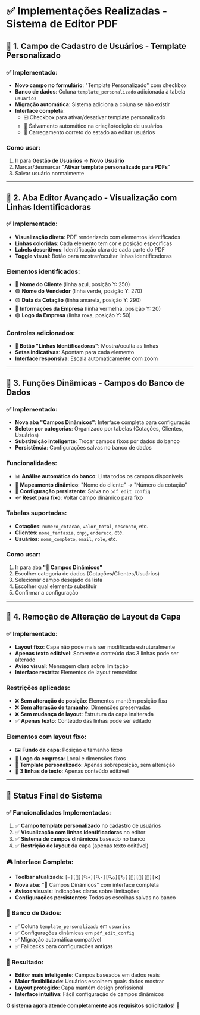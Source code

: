 # ✅ Implementações Realizadas - Sistema de Editor PDF

## 🎯 **1. Campo de Cadastro de Usuários - Template Personalizado**

### **✅ Implementado:**
- **Novo campo no formulário**: "Template Personalizado" com checkbox
- **Banco de dados**: Coluna `template_personalizado` adicionada à tabela `usuarios`
- **Migração automática**: Sistema adiciona a coluna se não existir
- **Interface completa**: 
  - ☑️ Checkbox para ativar/desativar template personalizado
  - 💾 Salvamento automático na criação/edição de usuários
  - 🔄 Carregamento correto do estado ao editar usuários

### **Como usar:**
1. Ir para **Gestão de Usuários** → **Novo Usuário**
2. Marcar/desmarcar "**Ativar template personalizado para PDFs**"
3. Salvar usuário normalmente

---

## 🎨 **2. Aba Editor Avançado - Visualização com Linhas Identificadoras**

### **✅ Implementado:**
- **Visualização direta**: PDF renderizado com elementos identificados
- **Linhas coloridas**: Cada elemento tem cor e posição específicas
- **Labels descritivos**: Identificação clara de cada parte do PDF
- **Toggle visual**: Botão para mostrar/ocultar linhas identificadoras

### **Elementos identificados:**
- 🔵 **Nome do Cliente** (linha azul, posição Y: 250)
- 🟢 **Nome do Vendedor** (linha verde, posição Y: 270)  
- 🟡 **Data da Cotação** (linha amarela, posição Y: 290)
- 🔴 **Informações da Empresa** (linha vermelha, posição Y: 20)
- 🟣 **Logo da Empresa** (linha roxa, posição Y: 50)

### **Controles adicionados:**
- **📏 Botão "Linhas Identificadoras"**: Mostra/oculta as linhas
- **Setas indicativas**: Apontam para cada elemento
- **Interface responsiva**: Escala automaticamente com zoom

---

## 🔗 **3. Funções Dinâmicas - Campos do Banco de Dados**

### **✅ Implementado:**
- **Nova aba "Campos Dinâmicos"**: Interface completa para configuração
- **Seletor por categorias**: Organizado por tabelas (Cotações, Clientes, Usuários)
- **Substituição inteligente**: Trocar campos fixos por dados do banco
- **Persistência**: Configurações salvas no banco de dados

### **Funcionalidades:**
- 📊 **Análise automática do banco**: Lista todos os campos disponíveis
- 🔄 **Mapeamento dinâmico**: "Nome do cliente" → "Número da cotação"
- 💾 **Configuração persistente**: Salva no `pdf_edit_config`
- ↩️ **Reset para fixo**: Voltar campo dinâmico para fixo

### **Tabelas suportadas:**
- **Cotações**: `numero_cotacao`, `valor_total`, `desconto`, etc.
- **Clientes**: `nome_fantasia`, `cnpj`, `endereco`, etc.
- **Usuários**: `nome_completo`, `email`, `role`, etc.

### **Como usar:**
1. Ir para aba **"🔗 Campos Dinâmicos"**
2. Escolher categoria de dados (Cotações/Clientes/Usuários)
3. Selecionar campo desejado da lista
4. Escolher qual elemento substituir
5. Confirmar a configuração

---

## 🚫 **4. Remoção de Alteração de Layout da Capa**

### **✅ Implementado:**
- **Layout fixo**: Capa não pode mais ser modificada estruturalmente
- **Apenas texto editável**: Somente o conteúdo das 3 linhas pode ser alterado
- **Aviso visual**: Mensagem clara sobre limitação
- **Interface restrita**: Elementos de layout removidos

### **Restrições aplicadas:**
- ❌ **Sem alteração de posição**: Elementos mantêm posição fixa
- ❌ **Sem alteração de tamanho**: Dimensões preservadas
- ❌ **Sem mudança de layout**: Estrutura da capa inalterada
- ✅ **Apenas texto**: Conteúdo das linhas pode ser editado

### **Elementos com layout fixo:**
- 🖼️ **Fundo da capa**: Posição e tamanho fixos
- 🏢 **Logo da empresa**: Local e dimensões fixos
- 🎨 **Template personalizado**: Apenas sobreposição, sem alteração
- 📝 **3 linhas de texto**: Apenas conteúdo editável

---

## 🎯 **Status Final do Sistema**

### **✅ Funcionalidades Implementadas:**
1. ✅ **Campo template personalizado** no cadastro de usuários
2. ✅ **Visualização com linhas identificadoras** no editor
3. ✅ **Sistema de campos dinâmicos** baseado no banco
4. ✅ **Restrição de layout** da capa (apenas texto editável)

### **🎮 Interface Completa:**
- **Toolbar atualizada**: `[✏️][📏][🔍+][🔍-][🔍○][🏷️][💾][📄][🔄][❌]`
- **Nova aba**: "🔗 Campos Dinâmicos" com interface completa
- **Avisos visuais**: Indicações claras sobre limitações
- **Configurações persistentes**: Todas as escolhas salvas no banco

### **🔧 Banco de Dados:**
- ✅ Coluna `template_personalizado` em `usuarios`
- ✅ Configurações dinâmicas em `pdf_edit_config`
- ✅ Migração automática compatível
- ✅ Fallbacks para configurações antigas

### **🚀 Resultado:**
- **Editor mais inteligente**: Campos baseados em dados reais
- **Maior flexibilidade**: Usuários escolhem quais dados mostrar
- **Layout protegido**: Capa mantém design profissional
- **Interface intuitiva**: Fácil configuração de campos dinâmicos

**O sistema agora atende completamente aos requisitos solicitados!** 🎉
